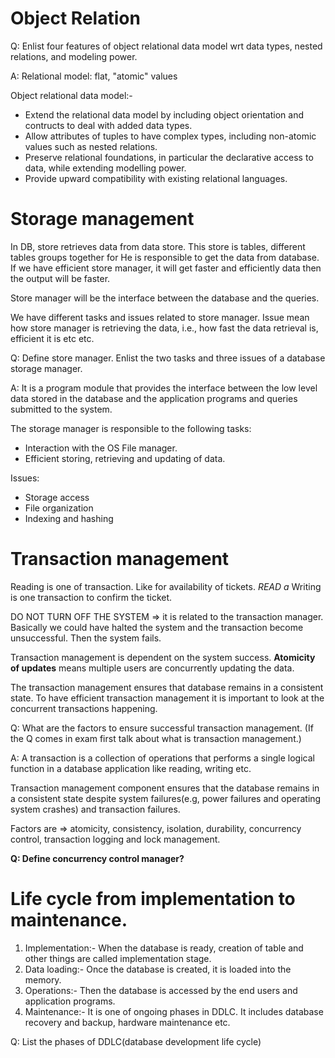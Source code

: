 # Object Relation

Q: Enlist four features of object relational data model wrt data types, nested relations, and modeling power.

A: Relational model: flat, "atomic" values

Object relational data model:-

- Extend the relational data model by including object orientation and contructs to deal with added data types.
- Allow attributes of tuples to have complex types, including non-atomic values such as nested relations.
- Preserve relational foundations, in particular the declarative access to data, while extending modelling power.
- Provide upward compatibility with existing relational languages.

# Storage management

In DB, store retrieves data from data store. This store is tables, different tables groups together for
He is responsible to get the data from database.
If we have efficient store manager, it will get faster and efficiently data then the output will be faster.

Store manager will be the interface between the database and the queries.

We have different tasks and issues related to store manager.
Issue mean how store manager is retrieving the data, i.e., how fast the data retrieval is, efficient it is etc etc.

Q: Define store manager. Enlist the two tasks and three issues of a database storage manager.

A: It is a program module that provides the interface between the low level data stored in the database and the application programs and queries submitted to the system.

The storage manager is responsible to the following tasks:

- Interaction with the OS File manager.
- Efficient storing, retrieving and updating of data.

Issues:

- Storage access
- File organization
- Indexing and hashing

# Transaction management

Reading is one of transaction. Like for availability of tickets. _READ a_
Writing is one transaction to confirm the ticket.

DO NOT TURN OFF THE SYSTEM => it is related to the transaction manager.
Basically we could have halted the system and the transaction become unsuccessful.
Then the system fails.

Transaction management is dependent on the system success.
**Atomicity of updates** means multiple users are concurrently updating the data.

The transaction management ensures that database remains in a consistent state.
To have efficient transaction management it is important to look at the concurrent transactions happening.

Q: What are the factors to ensure successful transaction management.
(If the Q comes in exam first talk about what is transaction management.)

A: A transaction is a collection of operations that performs a single logical function in a database application like reading, writing etc.

Transaction management component ensures that the database remains in a consistent state despite system failures(e.g, power failures and operating system crashes) and transaction failures.

Factors are => atomicity, consistency, isolation, durability, concurrency control, transaction logging and lock management.

**Q: Define concurrency control manager?**

# Life cycle from implementation to maintenance.

1. Implementation:- When the database is ready, creation of table and other things are called implementation stage.
2. Data loading:- Once the database is created, it is loaded into the memory.
3. Operations:- Then the database is accessed by the end users and application programs.
4. Maintenance:- It is one of ongoing phases in DDLC. It includes database recovery and backup, hardware maintenance etc.

Q: List the phases of DDLC(database development life cycle)
